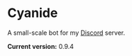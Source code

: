 # Cyanide
A small-scale bot for my [Discord](https://discordapp.com/) server.

__Current version:__ 0.9.4
